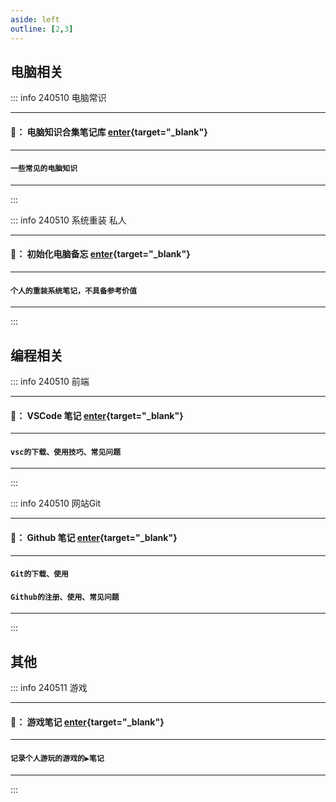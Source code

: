 ```yaml
---
aside: left
outline: [2,3]
---
```

## 电脑相关

::: info <Badge type='warning'>240510</Badge> <Badge type='info'>电脑常识</Badge> 

---

#### **📝**：  电脑知识合集笔记库 [enter](/repo/computer/01%20硬件知识/00%20前言.md){target="_blank"} 

---

#### `一些常见的电脑知识`

---

:::

::: info <Badge type='warning'>240510</Badge> <Badge type='info'>系统重装</Badge> <Badge type='info'>私人</Badge>  

---

#### **📝**：  初始化电脑备忘 [enter](/repo/computer-init/01%20系统重装/02%20系统激活.md){target="_blank"}  

---

#### `个人的重装系统笔记，不具备参考价值`

---

:::


## 编程相关


::: info <Badge type='warning'>240510</Badge> <Badge type='info'>前端</Badge>

---

#### **📝**： VSCode 笔记 [enter](/repo/vscode/00%20重要提醒.md){target="_blank"}

---

#### `vsc的下载、使用技巧、常见问题`

---

:::


::: info <Badge type='warning'>240510</Badge> <Badge type='info'>网站</Badge><Badge type='info'>Git</Badge>

---

#### **📝**： Github 笔记 [enter](/repo/github/01%20前置基础/01%20Git下载与安装.md){target="_blank"}

---

#### `Git的下载、使用`  
#### `Github的注册、使用、常见问题`

---

:::

## 其他

::: info <Badge type='warning'>240511</Badge> <Badge type='info'>游戏</Badge>

---

#### **📝**： 游戏笔记 [enter](/repo/game/00%20简述.md){target="_blank"}

---

#### `记录个人游玩的游戏的▶笔记`

---

:::




